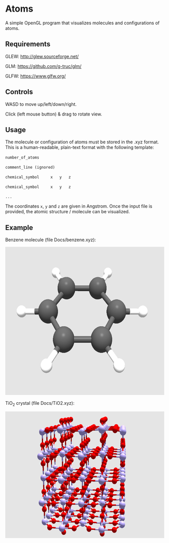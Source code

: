 # Atoms
A simple OpenGL program that visualizes molecules and configurations of atoms.

## Requirements
GLEW: http://glew.sourceforge.net/

GLM: https://github.com/g-truc/glm/

GLFW: https://www.glfw.org/

## Controls
WASD to move up/left/down/right.

Click (left mouse button) & drag to rotate view.

## Usage
The molecule or configuration of atoms must be stored in the .xyz format. This is a human-readable, plain-text format with the following template:

`number_of_atoms`

`comment_line (ignored)`

`chemical_symbol     x   y   z`

`chemical_symbol     x   y   z`

`...`

The coordinates `x`, `y` and `z` are given in Angstrom. Once the input file is provided, the atomic structure / molecule can be visualized.

## Example
Benzene molecule (file Docs/benzene.xyz):

<img src="Docs/benzene.png" width="600" height="468">





TiO<sub>2</sub> crystal (file Docs/TiO2.xyz):

<img src="Docs/TiO2.png" width="600" height="400">